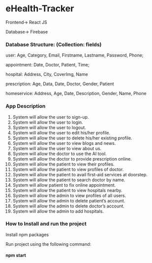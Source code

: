 # eHealth-Tracker

Frontend-> React JS

Database-> Firebase

### Database Structure: (Collection: fields)

user: Age, Category, Email, Firstname, Lastname, Password, Phone;

appointment: Date, Doctor, Patient, Time;

hospital: Address, City, CoverImg, Name

prescription: Age, Data, Date, Doctor, Gender, Patient

homeservice: Address, Age, Date, Description, Gender, Name, Phone

 ### App Description
 
1.	System will allow the user to sign-up.
2.	System will allow the user to login.
3.	System will allow the user to logout. 
4.	System will allow the user to edit his/her profile.
5.	System will allow the user to delete his/her existing profile.
6.	System will allow the user to view blogs and news.
7.	System will allow the user to view about us.
8.	System will allow the doctor to use the AI tool.
9.	System will allow the doctor to provide prescription online.
10.	System will allow the patient to view their profiles.
11.	System will allow the patient to view profiles of doctor.
12.	System will allow the patient to avail first-aid services at doorstep.
13.	System will allow the patient to search doctor by name.
14.	System will allow patient to fix online appointment.
15.	System will allow the patient to view hospitals nearby.
16.	System will allow the admin to view profiles of all users.
17.	System will allow the admin to delete patient’s account.
18.	System will allow the admin to delete doctor’s account.
19.	System will allow the admin to add hospitals.



### How to Install and run the project
Install npm packages

Run project using the following command:
####  npm start
